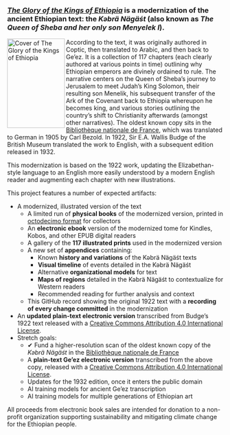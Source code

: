 ### [_The Glory of the Kings of Ethiopia_](https://github.com/Octoven-Press/book-glory-of-the-kings-of-ethiopia/) is a modernization of the ancient Ethiopian text: the _Kəbrä Nägäśt_ (also known as _The Queen of Sheba and her only son Menyelek I_).

<img alt="Cover of The Glory of the Kings of Ethiopia" src="https://github.com/user-attachments/assets/fc9b1210-429f-4abc-bef4-57030d5faaf3" width="134" height="208" align="left" /> According to the text, it was originally authored in Coptic, then translated to Arabic, and then back to Ge’ez. It is a collection of 117 chapters (each clearly authored at various points in time) outlining why Ethiopian emperors are divinely ordained to rule. The narrative centers on the Queen of Sheba’s journey to Jerusalem to meet Judah’s King Solomon, their resulting son Menelik, his subsequent transfer of the Ark of the Covenant back to Ethiopia whereupon he becomes king, and various stories outlining the country’s shift to Christianity afterwards (amongst other narratives). The oldest known copy sits in the [Bibliothèque nationale de France](https://gallica.bnf.fr/ark:/12148/btv1b10088409f), which was translated to German in 1905 by Carl Bezold. In 1922, Sir E.A. Wallis Budge of the British Museum translated the work to English, with a subsequent edition released in 1932.

This modernization is based on the 1922 work, updating the Elizabethan-style language to an English more easily understood by a modern English reader and augmenting each chapter with new illustrations. 

This project features a number of expected artifacts:
* A modernized, illustrated version of the text
  * A limited run of **physical books** of the modernized version, printed in [octodecimo format](https://en.wikipedia.org/wiki/Book_size#United_States) for collectors
  * An **electronic ebook** version of the modernized tome for Kindles, Kobos, and other EPUB digital readers
  * A gallery of the **117 illustrated prints** used in the modernized version
  * A new set of **appendices** containing:
    * Known **history and variations** of the Kəbrä Nägäśt texts
    * **Visual timeline** of events detailed in the Kəbrä Nägäśt
    * Alternative **organizational models** for text
    * **Maps of regions** detailed in the Kəbrä Nägäśt to contextualize for Western readers
    * Recommended reading for further analysis and context
  * This GitHub record showing the original 1922 text with a **recording of every change committed** in the modernization
* An **updated plain-text electronic version** transcribed from Budge’s 1922 text released with a [Creative Commons Attribution 4.0 International License](http://creativecommons.org/licenses/by/4.0/).
* Stretch goals:
  * ✔︎ Fund a higher-resolution scan of the oldest known copy of the _Kəbrä Nägäśt_ in the [Bibliothèque nationale de France](https://gallica.bnf.fr/ark:/12148/btv1b10088409f)
  * A **plain-text Ge’ez electronic version** transcribed from the above copy, released with a [Creative Commons Attribution 4.0 International License](http://creativecommons.org/licenses/by/4.0/).
  * Updates for the 1932 edition, once it enters the public domain
  * AI training models for ancient Ge’ez transcription
  * AI training models for multiple generations of Ethiopian art

All proceeds from electronic book sales are intended for donation to a non-profit organization supporting sustainability and mitigating climate change for the Ethiopian people.
